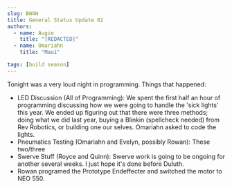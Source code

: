 ```yaml
---
slug: BW4H
title: General Status Update 02
authors:
  - name: Augie
    title: "[REDACTED]"
  - name: Omariahn
    title: "Maui"

tags: [build season]
---
```


Tonight was a very loud night in programming. Things that happened:

* LED Discussion (All of Programming): We spent the first half an hour of programming discussing how we were going to handle the 'sick lights' this year. We ended up figuring out that there were three methods; doing what we did last year, buying a Blinkin (spellcheck needed) from Rev Robotics, or building one our selves. Omariahn asked to code the lights.
* Pneumatics Testing (Omariahn and Evelyn, possibly Rowan): These two/three
* Swerve Stuff (Royce and Quinn): Swerve work is going to be ongoing for another several weeks. I just hope it's done before Duluth.
* Rowan programed the Prototype Endeffecter and switched the motor to NEO 550.
